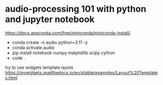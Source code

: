 # audio-processing 101 with python and jupyter notebook


https://docs.anaconda.com/free/miniconda/miniconda-install/

- conda create -n audio python=3.11 -y
- conda activate audio
- pip install notebook numpy matplotlib scipy cython
- code .


try to use widgets template layots
https://ipywidgets.readthedocs.io/en/stable/examples/Layout%20Templates.html
